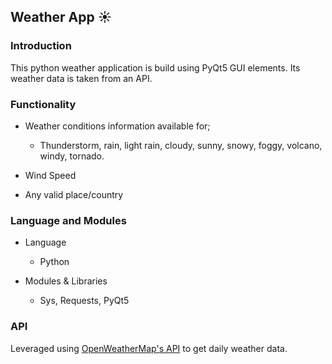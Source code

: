 ## Weather App ☀️

### Introduction
This python weather application is build using PyQt5 GUI elements. Its weather data is taken from an API.

### Functionality
- Weather conditions information available for;
    - Thunderstorm, rain, light rain, cloudy, sunny, snowy, foggy, volcano, windy, tornado.

- Wind Speed

- Any valid place/country

### Language and Modules
- Language
    - Python

- Modules & Libraries
    - Sys, Requests, PyQt5

### API
Leveraged using [OpenWeatherMap's API](https://openweathermap.org/) to get daily weather data.
